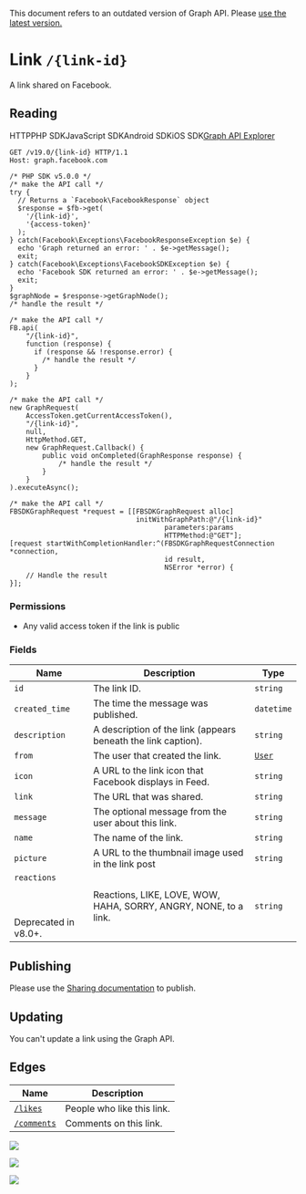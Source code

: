This document refers to an outdated version of Graph API. Please [use the latest version.](https://developers.facebook.com/docs/graph-api/reference/v19.0/link)

Link `/{link-id}`
=================

A link shared on Facebook.

Reading
-------

HTTPPHP SDKJavaScript SDKAndroid SDKiOS SDK[Graph API Explorer](https://developers.facebook.com/tools/explorer/?method=GET&path=%7Blink-id%7D&version=v19.0)

    GET /v19.0/{link-id} HTTP/1.1
    Host: graph.facebook.com

    /* PHP SDK v5.0.0 */
    /* make the API call */
    try {
      // Returns a `Facebook\FacebookResponse` object
      $response = $fb->get(
        '/{link-id}',
        '{access-token}'
      );
    } catch(Facebook\Exceptions\FacebookResponseException $e) {
      echo 'Graph returned an error: ' . $e->getMessage();
      exit;
    } catch(Facebook\Exceptions\FacebookSDKException $e) {
      echo 'Facebook SDK returned an error: ' . $e->getMessage();
      exit;
    }
    $graphNode = $response->getGraphNode();
    /* handle the result */

    /* make the API call */
    FB.api(
        "/{link-id}",
        function (response) {
          if (response && !response.error) {
            /* handle the result */
          }
        }
    );

    /* make the API call */
    new GraphRequest(
        AccessToken.getCurrentAccessToken(),
        "/{link-id}",
        null,
        HttpMethod.GET,
        new GraphRequest.Callback() {
            public void onCompleted(GraphResponse response) {
                /* handle the result */
            }
        }
    ).executeAsync();

    /* make the API call */
    FBSDKGraphRequest *request = [[FBSDKGraphRequest alloc]
                                   initWithGraphPath:@"/{link-id}"
                                          parameters:params
                                          HTTPMethod:@"GET"];
    [request startWithCompletionHandler:^(FBSDKGraphRequestConnection *connection,
                                          id result,
                                          NSError *error) {
        // Handle the result
    }];

### Permissions

* Any valid access token if the link is public
    

### Fields

| Name | Description | Type |
| --- | --- | --- |
| `id` | The link ID. | `string` |
| `created_time` | The time the message was published. | `datetime` |
| `description` | A description of the link (appears beneath the link caption). | `string` |
| `from` | The user that created the link. | [`User`](https://developers.facebook.com/docs/graph-api/reference/user) |
| `icon` | A URL to the link icon that Facebook displays in Feed. | `string` |
| `link` | The URL that was shared. | `string` |
| `message` | The optional message from the user about this link. | `string` |
| `name` | The name of the link. | `string` |
| `picture` | A URL to the thumbnail image used in the link post | `string` |
| `reactions`<br><br>  <br><br>Deprecated in v8.0+. | Reactions, LIKE, LOVE, WOW, HAHA, SORRY, ANGRY, NONE, to a link. | `string` |

Publishing
----------

Please use the [Sharing documentation](https://developers.facebook.com/docs/sharing/) to publish.

Updating
--------

You can't update a link using the Graph API.

Edges
-----

| Name | Description |
| --- | --- |
| [`/likes`](https://developers.facebook.com/docs/graph-api/reference/object/likes) | People who like this link. |
| [`/comments`](https://developers.facebook.com/docs/graph-api/reference/object/comments) | Comments on this link. |

![](https://www.facebook.com/tr?id=675141479195042&ev=PageView&noscript=1)

![](https://www.facebook.com/tr?id=574561515946252&ev=PageView&noscript=1)

![](https://www.facebook.com/tr?id=1754628768090156&ev=PageView&noscript=1)